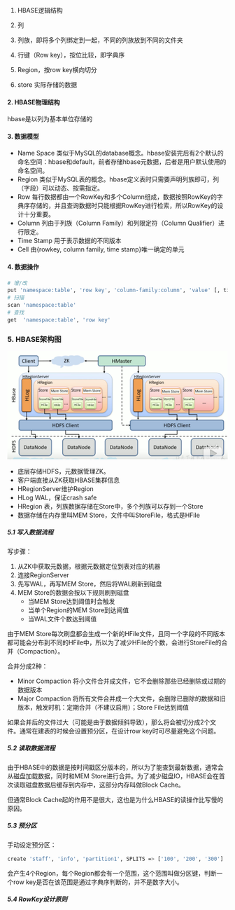 1. HBASE逻辑结构

1. 列
2. 列族，即将多个列绑定到一起，不同的列族放到不同的文件夹
3. 行键（Row key），按位比较，即字典序
4. Region，按row key横向切分
5. store 实际存储的数据

#### 2. HBASE物理结构

hbase是以列为基本单位存储的

#### 3. 数据模型

- Name Space 类似于MySQL的database概念。hbase安装完后有2个默认的命名空间：hbase和default，前者存储hbase元数据，后者是用户默认使用的命名空间。
- Region 类似于MySQL表的概念。hbase定义表时只需要声明列族即可，列（字段）可以动态、按需指定。
- Row 每行数据都由一个RowKey和多个Column组成，数据按照RowKey的字典序存储的，并且查询数据时只能根据RowKey进行检索，所以RowKey的设计十分重要。
- Column 列由于列族（Column Family）和列限定符（Column Qualifier）进行限定。
- Time Stamp 用于表示数据的不同版本
- Cell 由{rowkey, column family, time stamp}唯一确定的单元

#### 4. 数据操作

```bash
# 增/改
put 'namespace:table', 'row key', 'column-family:column', 'value' [, timestamp]
# 扫描
scan 'namespace:table'
# 查找
get  'namespace:table', 'row key'
```

### 5. HBASE架构图

![hbase-jiagou](../images/hbase-jiagou.png)

- 底层存储HDFS，元数据管理ZK。
- 客户端直接从ZK获取HBASE集群信息
- HRegionServer维护Region
- HLog WAL，保证crash safe
- HRegion 表，列族数据存储在Store中，多个列族可以存到一个Store
- 数据存储在内存里叫MEM Store，文件中叫StoreFile，格式是HFile

##### 5.1 写入数据流程

写步骤：

1. 从ZK中获取元数据，根据元数据定位到表对应的机器
2. 连接RegionServer
3. 先写WAL，再写MEM Store，然后将WAL刷新到磁盘
4. MEM Store的数据会按以下规则刷到磁盘
   - 当MEM Store达到阈值时会触发
   - 当单个Region的MEM Store到达阈值
   - 当WAL文件个数达到阈值

由于MEM Store每次刷盘都会生成一个新的HFile文件，且同一个字段的不同版本都可能会分布到不同的HFile中，所以为了减少HFile的个数，会进行StoreFile的合并（Compaction）。

合并分成2种：

- Minor Compaction 将小文件合并成文件，它不会删除那些已经删除或过期的数据版本
- Major Compaction 将所有文件合并成一个大文件，会删除已删除的数据和旧版本，触发时机：定期合并（不建议启用）；Store File达到阈值

如果合并后的文件过大（可能是由于数据倾斜导致），那么将会被切分成2个文件。通常在建表的时候会设置预分区，在设计row key时可尽量避免这个问题。

##### 5.2 读取数据流程

由于HBASE中的数据是按时间戳区分版本的，所以为了能查到最新数据，通常会从磁盘加载数据，同时和MEM Store进行合并。为了减少磁盘IO，HBASE会在首次读取磁盘数据后缓存到内存中，这部分内存叫做Block Cache。

但通常Block Cache起的作用不是很大，这也是为什么HBASE的读操作比写慢的原因。

##### 5.3 预分区

手动设定预分区：

```bash
create 'staff', 'info', 'partition1', SPLITS => ['100', '200', '300']
```

会产生4个Region，每个Region都会有一个范围，这个范围叫做分区键，判断一个row key是否在该范围是通过字典序判断的，并不是数字大小。

##### 5.4 RowKey设计原则

